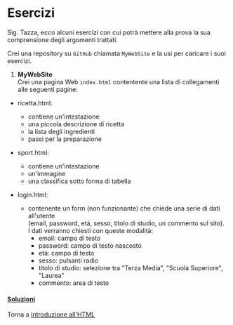 # Esercizi

Sig. Tazza, ecco alcuni esercizi con cui potrà mettere alla prova
la sua comprensione degli argomenti trattati.

Crei una repository su `GitHub` chiamata `MyWebSite` e la usi per caricare i suoi esercizi.

1. **MyWebSite**<br>
Crei una pagina Web `index.html` contentente una lista di collegamenti alle seguenti pagine:

  * ricetta.html:
    - contiene un'intestazione
    - una piccola descrizione di ricetta
    - la lista degli ingredienti
    - passi per la preparazione

  * sport.html:
    - contiene un'intestazione
    - un'immagine
    - una classifica sotto forma di tabella

  * login.html:
    - contenente un form (non funzionante) che chiede una serie di dati all'utente<br>
    (email, password, età, sesso, titolo di studio, un commento sul sito).<br>
    I dati verranno chiesti con queste modalità:
      * email: campo di testo
      * password: campo di testo nascosto
      * età: campo di testo
      * sesso: pulsanti radio
      * titolo di studio: selezione tra "Terza Media", "Scuola Superiore", "Laurea"
      * commento: area di testo

<h4><a href="https://github.com/FabioZTessitore/laboratorio/tree/master/esercizi/part-i/intro-html">Soluzioni</a></h4>

Torna a [Introduzione all'HTML](../summary.md)
